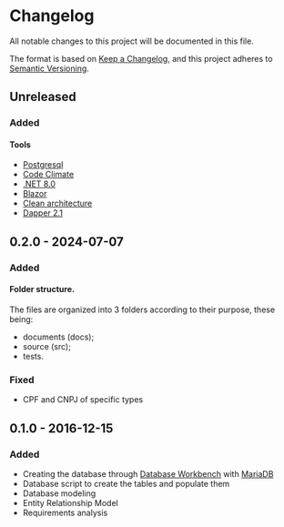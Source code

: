 # Changelog

All notable changes to this project will be documented in this file.

The format is based on [Keep a Changelog](https://keepachangelog.com/en/1.0.0/),
and this project adheres to [Semantic Versioning](https://semver.org/spec/v2.0.0.html).

## Unreleased
### Added
#### Tools
- [Postgresql](https://www.postgresql.org/download/)
- [Code Climate](https://codeclimate.com/)
- [.NET 8.0](https://dotnet.microsoft.com/download/dotnet/8.0)
- [Blazor](https://dotnet.microsoft.com/apps/aspnet/web-apps/blazor)
- [Clean architecture](https://learn.microsoft.com/en-us/dotnet/architecture/modern-web-apps-azure/common-web-application-architectures)
- [Dapper 2.1](https://www.learndapper.com/)

## 0.2.0 - 2024-07-07 
### Added
#### Folder structure.
The files are organized into 3 folders according to their purpose, these being:
- documents (docs);
- source (src);
- tests.

### Fixed
- CPF and CNPJ of specific types

## 0.1.0 - 2016-12-15
### Added
- Creating the database through [Database Workbench](https://mariadb.com/kb/en/database-workbench/) with [MariaDB](https://mariadb.org/download/)
- Database script to create the tables and populate them
- Database modeling
- Entity Relationship Model
- Requirements analysis
